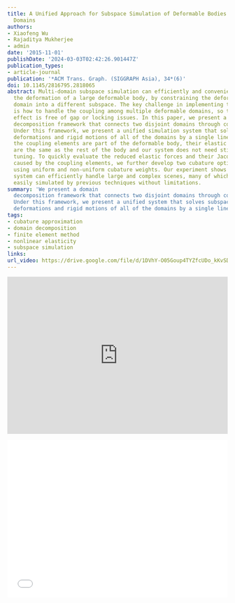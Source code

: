 ```yaml
---
title: A Unified Approach for Subspace Simulation of Deformable Bodies in Multiple
  Domains
authors:
- Xiaofeng Wu
- Rajaditya Mukherjee
- admin
date: '2015-11-01'
publishDate: '2024-03-03T02:42:26.901447Z'
publication_types:
- article-journal
publication: '*ACM Trans. Graph. (SIGGRAPH Asia), 34*(6)'
doi: 10.1145/2816795.2818065
abstract: Multi-domain subspace simulation can efficiently and conveniently simulate
  the deformation of a large deformable body, by constraining the deformation of each
  domain into a different subspace. The key challenge in implementing this method
  is how to handle the coupling among multiple deformable domains, so that the overall
  effect is free of gap or locking issues. In this paper, we present a new domain
  decomposition framework that connects two disjoint domains through coupling elements.
  Under this framework, we present a unified simulation system that solves subspace
  deformations and rigid motions of all of the domains by a single linear solve. Since
  the coupling elements are part of the deformable body, their elastic properties
  are the same as the rest of the body and our system does not need stiffness parameter
  tuning. To quickly evaluate the reduced elastic forces and their Jacobian matrices
  caused by the coupling elements, we further develop two cubature optimization schemes
  using uniform and non-uniform cubature weights. Our experiment shows that the whole
  system can efficiently handle large and complex scenes, many of which cannot be
  easily simulated by previous techniques without limitations.
summary: 'We present a domain
  decomposition framework that connects two disjoint domains through coupling elements.
  Under this framework, we present a unified system that solves subspace
  deformations and rigid motions of all of the domains by a single linear solve.'
tags:
- cubature approximation
- domain decomposition
- finite element method
- nonlinear elasticity
- subspace simulation
links:
url_video: https://drive.google.com/file/d/1DVhY-O05Goup4TYZfcUDo_kKvSDZ1ozI/view
---
```


<p align="center">
<iframe width="100%" height="360" src="https://www.youtube.com/embed/9zzbeAR0i_8?si=O7vLFWnTgIHGK85T" title="YouTube video player" frameborder="0" allow="accelerometer; autoplay; clipboard-write; encrypted-media; gyroscope; picture-in-picture; web-share" allowfullscreen></iframe>
</p>
<p align="center">
<iframe width="100%" height="360" src="//player.bilibili.com/player.html?aid=212813695&bvid=BV1ha41147Qs&cid=563649196&p=1" scrolling="no" border="0" frameborder="no" framespacing="0" allowfullscreen="true"> </iframe>
</p>
